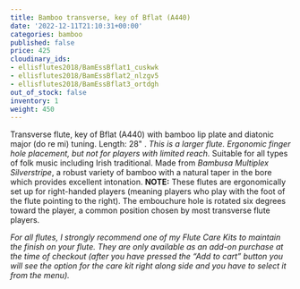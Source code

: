 ```yaml
---
title: Bamboo transverse, key of Bflat (A440)
date: '2022-12-11T21:10:31+00:00'
categories: bamboo
published: false
price: 425
cloudinary_ids:
- ellisflutes2018/BamEssBflat1_cuskwk
- ellisflutes2018/BamEssBflat2_nlzgv5
- ellisflutes2018/BamEssBflat3_ortdgh
out_of_stock: false
inventory: 1
weight: 450
---
```


Transverse flute, key of Bflat   (A440) with bamboo lip plate and diatonic major (do re mi) tuning.  Length: 28" . *This is a larger flute.  Ergonomic finger hole placement, but not for players with limited reach.*  Suitable for all types of folk music including Irish traditional.  Made from *Bambusa Multiplex Silverstripe*, a robust variety of bamboo with a natural taper in the bore which provides excellent intonation.  **NOTE:** These flutes are ergonomically set up for right-handed players (meaning players who play with the foot of the flute pointing to the right).  The embouchure hole is rotated six degrees toward the player, a common position chosen by most transverse flute players.  

*For all flutes, I strongly recommend one of my Flute Care Kits to maintain the finish on your flute. They are only available as an add-on purchase at the time of checkout (after you have pressed the “Add to cart” button you will see the option for the care kit right along side and you have to select it from the menu).*